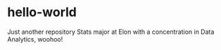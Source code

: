 # hello-world
Just another repository
Stats major at Elon with a concentration in Data Analytics, woohoo!

